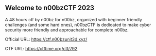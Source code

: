 
## Welcome to n00bzCTF 2023

A 48 hours ctf by n00bz for n00bz, organized with beginner friendly challenges (and some hard ones), n00bzCTF is dedicated to make cyber security more friendly and approachable for complete n00bz.

Official URL: https://ctf.n00bzunit3d.xyz/

CTF URL: https://ctftime.org/ctf/792 
